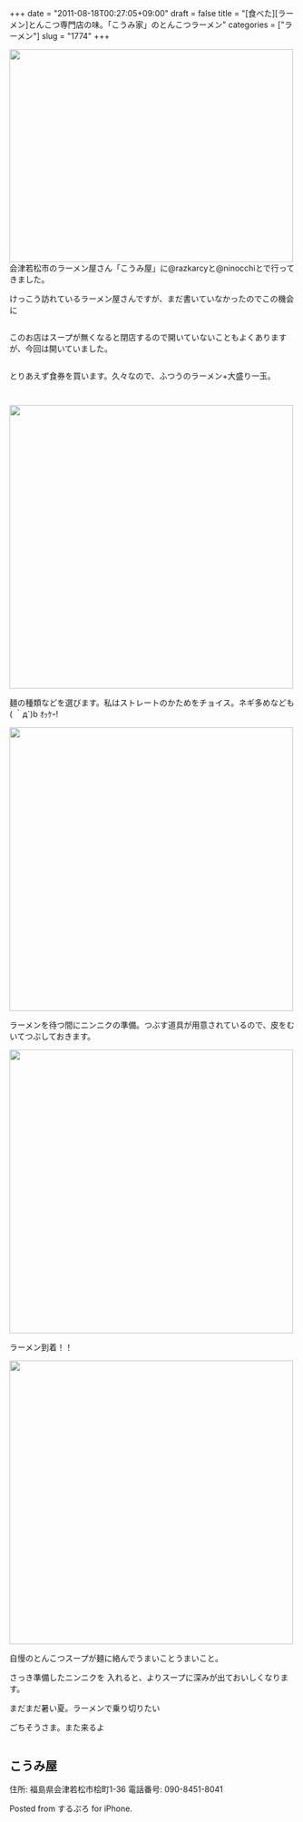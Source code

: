 +++
date = "2011-08-18T00:27:05+09:00"
draft = false
title = "[食べた][ラーメン]とんこつ専門店の味。「こうみ家」のとんこつラーメン"
categories = ["ラーメン"]
slug = "1774"
+++

<img alt="" src="http://knk-n.com.s3-website-ap-northeast-1.amazonaws.com/images/2011/08/slooProImg_20110818000008.jpg" width="500" height="375" class="slooProImg" />
会津若松市のラーメン屋さん「こうみ屋」に@razkarcyと@ninocchiとで行ってきました。

けっこう訪れているラーメン屋さんですが、まだ書いていなかったのでこの機会に

<!--more-->
<p style="margin-top: 2em;">

このお店はスープが無くなると閉店するので開いていないこともよくありますが、今回は開いていました。
<p style="margin-top: 2em;">
とりあえず食券を買います。久々なので、ふつうのラーメン+大盛り一玉。
<p style="margin-top: 3em;">

<img alt="" src="http://knk-n.com.s3-website-ap-northeast-1.amazonaws.com/images/2011/08/slooProImg_20110818001047.jpg" width="500" height="500" class="slooProImg" />

麺の種類などを選びます。私はストレートのかためをチョイス。ネギ多めなども( ｀д´)b ｵｯｹｰ!


<img alt="" src="http://knk-n.com.s3-website-ap-northeast-1.amazonaws.com/images/2011/08/slooProImg_20110818001057.jpg" width="500" height="500" class="slooProImg" />

ラーメンを待つ間にニンニクの準備。つぶす道具が用意されているので、皮をむいてつぶしておきます。


<img src="http://knk-n.com.s3-website-ap-northeast-1.amazonaws.com/images/2011/08/slooProImg_20110818001218.jpg" alt="" width="500" height="500" class="slooProImg" />

ラーメン到着！！


<img alt="" src="http://knk-n.com.s3-website-ap-northeast-1.amazonaws.com/images/2011/08/slooProImg_20110818001240.jpg" width="500" height="500" class="slooProImg" />

自慢のとんこつスープが麺に絡んでうまいことうまいこと。

さっき準備したニンニクを
入れると、よりスープに深みが出ておいしくなります。

まだまだ暑い夏。ラーメンで乗り切りたい

ごちそうさま。また来るよ
<p style="margin-top: 3em;">
<h2>こうみ屋</h2>
住所: 福島県会津若松市桧町1-36
電話番号: 090-8451-8041

Posted from するぷろ for iPhone.
